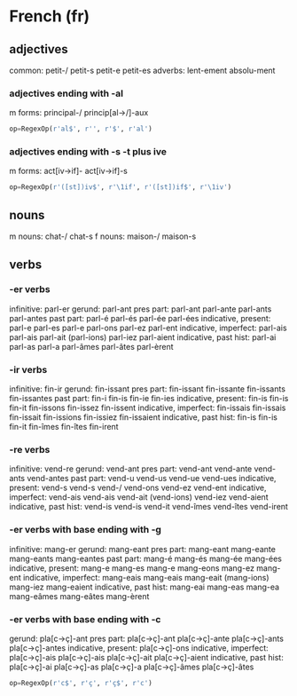 # French (fr)

## adjectives
common:  petit-/ petit-s petit-e petit-es
adverbs: lent-ement absolu-ment

### adjectives ending with -al
m forms: principal-/ princip[al->/]-aux
``` python
op=RegexOp(r'al$', r'', r'$', r'al')
```

### adjectives ending with -s -t plus ive
m forms: act[iv->if]- act[iv->if]-s
``` python
op=RegexOp(r'([st])iv$', r'\1if', r'([st])if$', r'\1iv')
```

## nouns
m nouns: chat-/ chat-s
f nouns: maison-/ maison-s

## verbs
### -er verbs
infinitive: parl-er
gerund:     parl-ant
pres part:  parl-ant parl-ante parl-ants parl-antes
past part:  parl-é parl-és parl-ée parl-ées
indicative, present:   parl-e parl-es parl-e parl-ons parl-ez parl-ent
indicative, imperfect: parl-ais parl-ais parl-ait (parl-ions) parl-iez parl-aient
indicative, past hist: parl-ai parl-as parl-a parl-âmes parl-âtes parl-èrent

### -ir verbs
infinitive: fin-ir
gerund:     fin-issant
pres part:  fin-issant fin-issante fin-issants fin-issantes
past part:  fin-i fin-is fin-ie fin-ies
indicative, present:   fin-is fin-is fin-it fin-issons fin-issez fin-issent
indicative, imperfect: fin-issais fin-issais fin-issait fin-issions fin-issiez fin-issaient
indicative, past hist: fin-is fin-is fin-it fin-îmes fin-îtes fin-irent

### -re verbs
infinitive: vend-re
gerund:     vend-ant
pres part:  vend-ant vend-ante vend-ants vend-antes
past part:  vend-u vend-us vend-ue vend-ues
indicative, present:   vend-s vend-s vend-/ vend-ons vend-ez vend-ent
indicative, imperfect: vend-ais vend-ais vend-ait (vend-ions) vend-iez vend-aient
indicative, past hist: vend-is vend-is vend-it vend-îmes vend-îtes vend-irent

### -er verbs with base ending with -g
infinitive: mang-er
gerund:     mang-eant
pres part:  mang-eant mang-eante mang-eants mang-eantes
past part:  mang-é mang-és mang-ée mang-ées
indicative, present:   mang-e mang-es mang-e mang-eons mang-ez mang-ent
indicative, imperfect: mang-eais mang-eais mang-eait (mang-ions) mang-iez mang-eaient
indicative, past hist: mang-eai mang-eas mang-ea mang-eâmes mang-eâtes mang-èrent

### -er verbs with base ending with -c
gerund:     pla[c->ç]-ant
pres part:  pla[c->ç]-ant pla[c->ç]-ante pla[c->ç]-ants pla[c->ç]-antes
indicative, present:   pla[c->ç]-ons
indicative, imperfect: pla[c->ç]-ais pla[c->ç]-ais pla[c->ç]-ait pla[c->ç]-aient
indicative, past hist: pla[c->ç]-ai pla[c->ç]-as pla[c->ç]-a pla[c->ç]-âmes pla[c->ç]-âtes
``` python
op=RegexOp(r'c$', r'ç', r'ç$', r'c')
```
